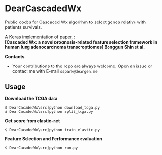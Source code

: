 # DearCascadedWx
Public codes for Cascaded Wx algorithm to select genes relative with patients survivals.

A Keras implementation of paper, :   
**[Cascaded Wx: a novel prognosis-related feature selection framework in human lung adenocarcinoma transcroptiomes] Bonggun Shin et al.**

 
**Contacts**
- Your contributions to the repo are always welcome. 
Open an issue or contact me with E-mail `sspark@deargen.me`


## Usage

**Download the TCGA data**

```
$ DearCacadedWx\src]python download_tcga.py
$ DearCacadedWx\src]python split_tcga.py
```
**Get score from elastic-net**

```
$ DearCacadedWx\src]python train_elastic.py
```

**Feature Selection and Performance evaluation**

```
$ DearCacadedWx\src]python run.py
```
